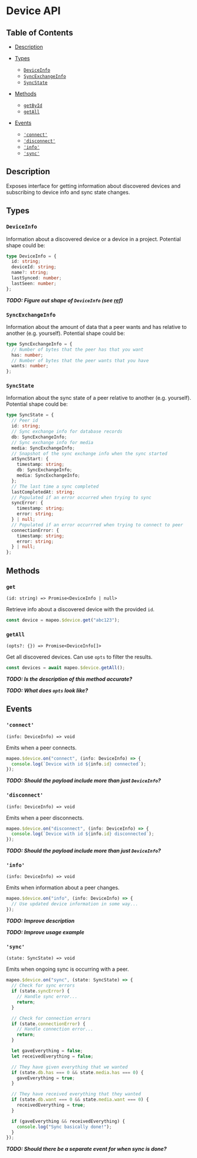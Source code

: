 # Device API

## Table of Contents

- [Description](#description)

- [Types](#types)

  - [`DeviceInfo`](#deviceinfo)
  - [`SyncExchangeInfo`](#syncexchangeinfo)
  - [`SyncState`](#syncstate)

- [Methods](#methods)

  - [`getById`](#get)
  - [`getAll`](#getall)

- [Events](#events)
  - [`'connect'`](#connect)
  - [`'disconnect'`](#disconnect)
  - [`'info'`](#info)
  - [`'sync'`](#sync)

## Description

Exposes interface for getting information about discovered devices and subscribing to device info and sync state changes.

## Types

### `DeviceInfo`

Information about a discovered device or a device in a project. Potential shape could be:

```ts
type DeviceInfo = {
  id: string;
  deviceId: string;
  name?: string;
  lastSynced: number;
  lastSeen: number;
};
```

**_TODO: Figure out shape of `DeviceInfo` (see [ref](https://github.com/digidem/mapeo-core-next/blob/b95bfbfcac7bc9ad68181cfa4b86047c46c8fb4a/lib/authstore/authtypes.js#L65))_**

### `SyncExchangeInfo`

Information about the amount of data that a peer wants and has relative to another (e.g. yourself). Potential shape could be:

```ts
type SyncExchangeInfo = {
  // Number of bytes that the peer has that you want
  has: number;
  // Number of bytes that the peer wants that you have
  wants: number;
};
```

### `SyncState`

Information about the sync state of a peer relative to another (e.g. yourself). Potential shape could be:

```ts
type SyncState = {
  // Peer id
  id: string;
  // Sync exchange info for database records
  db: SyncExchangeInfo;
  // Sync exchange info for media
  media: SyncExchangeInfo;
  // Snapshot of the sync exchange info when the sync started
  atSyncStart: {
    timestamp: string;
    db: SyncExchangeInfo;
    media: SyncExchangeInfo;
  };
  // The last time a sync completed
  lastCompletedAt: string;
  // Populated if an error occurred when trying to sync
  syncError: {
    timestamp: string;
    error: string;
  } | null;
  // Populated if an error occurrred when trying to connect to peer
  connectionError: {
    timestamp: string;
    error: string;
  } | null;
};
```

## Methods

### `get`

`(id: string) => Promise<DeviceInfo | null>`

Retrieve info about a discovered device with the provided `id`.

```ts
const device = mapeo.$device.get("abc123");
```

### `getAll`

`(opts?: {}) => Promise<DeviceInfo[]>`

Get all discovered devices. Can use `opts` to filter the results.

```ts
const devices = await mapeo.$device.getAll();
```

**_TODO: Is the description of this method accurate?_**

**_TODO: What does `opts` look like?_**

## Events

### `'connect'`

`(info: DeviceInfo) => void`

Emits when a peer connects.

```ts
mapeo.$device.on("connect", (info: DeviceInfo) => {
  console.log(`Device with id ${info.id} connected`);
});
```

**_TODO: Should the payload include more than just `DeviceInfo`?_**

### `'disconnect'`

`(info: DeviceInfo) => void`

Emits when a peer disconnects.

```ts
mapeo.$device.on("disconnect", (info: DeviceInfo) => {
  console.log(`Device with id ${info.id} disconnected`);
});
```

**_TODO: Should the payload include more than just `DeviceInfo`?_**

### `'info'`

`(info: DeviceInfo) => void`

Emits when information about a peer changes.

```ts
mapeo.$device.on("info", (info: DeviceInfo) => {
  // Use updated device information in some way...
});
```

**_TODO: Improve description_**

**_TODO: Improve usage example_**

### `'sync'`

`(state: SyncState) => void`

Emits when ongoing sync is occurring with a peer.

```ts
mapeo.$device.on("sync", (state: SyncState) => {
  // Check for sync errors
  if (state.syncError) {
    // Handle sync error...
    return;
  }

  // Check for connection errors
  if (state.connectionError) {
    // Handle connection error...
    return;
  }

  let gaveEverything = false;
  let receivedEverything = false;

  // They have given everything that we wanted
  if (state.db.has === 0 && state.media.has === 0) {
    gaveEverything = true;
  }

  // They have received everything that they wanted
  if (state.db.want === 0 && state.media.want === 0) {
    receivedEverything = true;
  }

  if (gaveEverything && receivedEverything) {
    console.log("Sync basically done!");
  }
});
```

**_TODO: Should there be a separate event for when sync is done?_**
